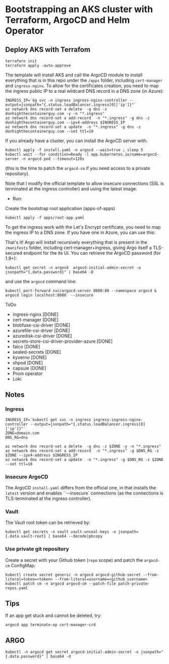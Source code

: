 # Bootstrapping an AKS cluster with Terraform, ArgoCD and Helm Operator

## Deploy AKS with Terrafom

```console
terraforn init
terraforn apply -auto-approve
```

The template will install AKS and call the ArgoCD module to install everything that is in this repo under the `/apps` folder, including `cert-manager` and `ingress-nginx`. To allow for the certificates creation, you need to map the ingress public IP to a real wildcard DNS record in a DNS zone (in Azure):

```console
INGRESS_IP=`kg svc -n ingress ingress-nginx-controller --output=jsonpath="{.status.loadBalancer.ingress[0]['ip']}"`
az network dns record-set a delete  -g dns -z donhighthecontainerguy.com -y -n "*.ingress"
az network dns record-set a add-record  -n "*.ingress" -g dns -z donhighthecontainerguy.com --ipv4-address $INGRESS_IP
az network dns record-set a update  -n "*.ingress" -g dns -z donhighthecontainerguy.com --set ttl=10
```

If you already have a cluster, you can install the ArgoCD server with:

```console
kubectl apply -f install.yaml -n argocd --wait=true ; sleep 5
kubectl wait --for condition=Ready -l app.kubernetes.io/name=argocd-server -n argocd pod --timeout=120s
```

(this is the time to patch the `argocd-cm` if you need access to a private repository).

Note that I modify the official template to allow insecure connections (SSL is terminated at the ingress controller) and using the latest image.

- Run:

Create the bootstrap root application (apps-of-apps)

```console
kubectl apply -f apps/root-app.yaml
```

To get the ingress work with the Let's Encrypt certificate, you need to map the ingress IP to a DNS zone. If you have one in Azure, you can use this:

That's it! Argo will install recursively everything that is present in the `/manifests` folder, including cert-manager+ingress, giving Argo itself a TLS-secured endpoint for the its UI. You can retrieve the ArgoCD password (for 1.9+):

```console
kubectl get secret -n argocd  argocd-initial-admin-secret -o jsonpath="{.data.password}" | base64 -D
```

and use the `argocd` command line:

```console
kubectl port-forward svc/argocd-server 8080:80 --namespace argocd & argocd login localhost:8080  --insecure
```

ToDo

- ingress-nginx [DONE]
- cert-manager [DONE]
- blobfuse-csi-driver [DONE]
- azurefile-csi-driver [DONE]
- azuredisk-csi-driver [DONE]
- secrets-store-csi-driver-provider-azure [DONE]
- falco [DONE]
- sealed-secrets [DONE]
- kyverno [DONE]
- shpod [DONE]
- capsule [DONE]
- Prom operator
- Loki

## Notes

### Ingress

```console
INGRESS_IP=`kubectl get svc -n ingress ingress-ingress-nginx-controller --output=jsonpath="{.status.loadBalancer.ingress[0]['ip']}"`
ZONE=domain.com
DNS_RG=dns

az network dns record-set a delete  -g dns -z $ZONE -y -n "*.ingress"
az network dns record-set a add-record  -n "*.ingress" -g $DNS_RG -z $ZONE --ipv4-address $INGRESS_IP
az network dns record-set a update  -n "*.ingress" -g $DNS_RG -z $ZONE --set ttl=10
```

### Insecure ArgoCD

The ArgoCD `install.yaml` differs from the official one, in that installs the `latest` version and enables ``--insecure` connections (as the
connections is TLS-terminated at the ingress controller).

### Vault

The Vault root token can be retrieved by:

```console
kubectl get secrets -n vault vault-unseal-keys -o jsonpath={.data.vault-root} | base64 --decode|pbcopy
```

### Use private git repository

Create a secret with your Github token (`repo` scope) and patch the `argocd-cm` ConfigMap:

```console
kubectl create secret generic -n argocd argocd-github-secret --from-literal=token=<token> --from-literal=username=<github_username>
kubectl patch cm -n argocd argocd-cm --patch-file patch-private-repos.yaml
```

## Tips

If an app get stuck and cannot be deleted, try:

```console
argocd app terminate-op cert-manager-crd
```

## ARGO

```
kubectl -n argocd get secret argocd-initial-admin-secret -o jsonpath="{.data.password}" | base64 -d
```

